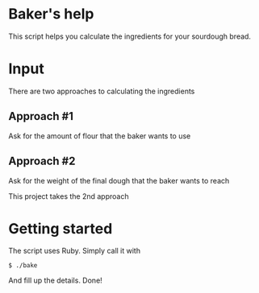 # Baker's help
This script helps you calculate the ingredients for your sourdough bread.

# Input
There are two approaches to calculating the ingredients

## Approach #1
Ask for the amount of flour that the baker wants to use

## Approach #2
Ask for the weight of the final dough that the baker wants to reach

This project takes the 2nd approach

# Getting started
The script uses Ruby. Simply call it with
```
$ ./bake
```

And fill up the details. Done!
